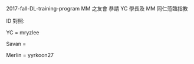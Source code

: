 2017-fall-DL-training-program MM 之友會
恭請 YC 學長及 MM 同仁蒞臨指教

ID 對照:

YC = mryzlee

Savan = 

Merlin = yyrkoon27


